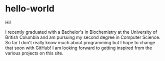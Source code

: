 # hello-world

Hi! 

I recently graduated with a Bachelor's in Biochemistry at the University of British Columbia and am pursuing my second degree in Computer Science. So far I don't really know much about programming but I hope to change that soon with GitHub! I am looking forward to getting inspired from the various projects on this site. 
